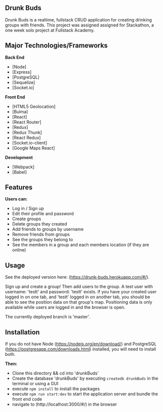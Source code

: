 ## Drunk Buds

Drunk Buds is a realtime, fullstack CRUD application for creating drinking groups with friends.
This project was assigned assigned for Stackathon, a one week solo project at Fullstack Academy.

## Major Technologies/Frameworks

<b>Back End</b>

- [Node]
- [Express]
- [PostgreSQL]
- [Sequelize]
- [Socket.io]

<b>Front End</b>

- [HTML5 Geolocation]
- [Bulma]
- [React]
- [React Router]
- [Redux]
- [Redux Thunk]
- [React Redux]
- [Socket.io-client]
- [Google Maps React]

<b>Development</b>

- [Webpack]
- [Babel]

## Features

<b>Users can:</b>

- Log in / Sign up
- Edit their profile and password
- Create groups
- Delete groups they created
- Add friends to groups by username
- Remove friends from groups
- See the groups they belong to
- See the members in a group and each members location (if they are online)


## Usage

See the deployed version here: (https://drunk-buds.herokuapp.com/#/).

Sign up and create a group! Then add users to the group. A test user with username: 'testt' and password: 'testt' exists. 
If you have your created user logged in on one tab, and 'testt' logged in on another tab, you should be able to see the 
position data on that group's map. Positioning data is only available while users are logged in and the browser is open.

The currently deployed branch is 'master'.

## Installation

If you do not have Node (https://nodejs.org/en/download/) and PostgreSQL (https://postgresapp.com/downloads.html) installed, you will need to install both.

<b>Then:</b>

- Clone this directory && cd into 'drunkBuds'
- Create the database 'drunkBuds' by executing `createdb drunkBuds` in the terminal or using a GUI
- execute `npm install` to install the packages
- execute `npm run start:dev` to start the application server and bundle the front end code
- navigate to (http://localhost:3000/#/) in the browser
